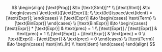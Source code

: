 $$
\begin{align}
    [\text{Prog}] &\to [\text{Stmt}]^* \\
    [\text{Stmt}] &\to
        \begin{cases}
            \text{exit}([\text{Expr}]); \\
            \text{let}\space\text{ident} = [\text{Expr}];
        \end{cases} \\
    [\text{Expr}] &\to
        \begin{cases}
            \text{Term} \\
            [\text{BinExpr}]
        \end{cases} \\
    [\text{BinExpr}] &\to
        \begin{cases}
            [\text{Expr}] * [\text{Expr}] & \text{prec} = 1 \\
            [\text{Expr}] / [\text{Expr}] & \text{prec} = 1 \\
            [\text{Expr}] + [\text{Expr}] & \text{prec} = 0 \\
            [\text{Expr}] - [\text{Expr}] & \text{prec} = 0
        \end{cases} \\
[\text{Term}] &\to
    \begin{cases}
        \text{int\_lit} \\
        \text{ident}
    \end{cases}
\end{align}
$$